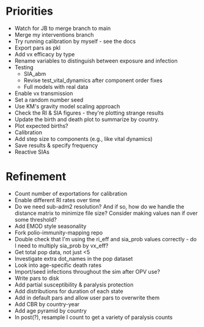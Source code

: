 # Priorities
- Watch for JB to merge branch to main
- Merge my interventions branch
- Try running calibration by myself - see the docs
- Export pars as pkl
- Add vx efficacy by type
- Rename variables to distinguish between exposure and infection
- Testing
    - SIA_abm
    - Revise test_vital_dynamics after component order fixes
    - Full models with real data
- Enable vx transmission
- Set a random number seed
- Use KM's gravity model scaling approach
- Check the RI & SIA figures - they're plotting strange results
- Update the birth and death plot to summarize by country.
- Plot expected births? 
- Calibration
- Add step size to components (e.g., like vital dynamics)
- Save results & specify frequency
- Reactive SIAs

# Refinement

- Count number of exportations for calibration
- Enable different RI rates over time
- Do we need sub-adm2 resolution? And if so, how do we handle the distance matrix to minimize file size? Consider making values nan if over some threshold?
- Add EMOD style seasonality
- Fork polio-immunity-mapping repo
- Double check that I'm using the ri_eff and sia_prob values correctly - do I need to multiply sia_prob by vx_eff?
- Get total pop data, not just <5
- Investigate extra dot_names in the pop dataset
- Look into age-specific death rates
- Import/seed infections throughout the sim after OPV use?
- Write pars to disk
- Add partial susceptibility & paralysis protection
- Add distributions for duration of each state
- Add in default pars and allow user pars to overwrite them
- Add CBR by country-year
- Add age pyramid by country
- In post(?), resample I count to get a variety of paralysis counts
